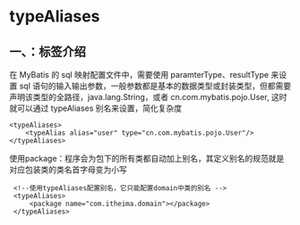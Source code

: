 # **typeAliases**

## 一、：标签介绍

在 MyBatis 的 sql 映射配置文件中，需要使用 paramterType、resultType 来设置 sql 语句的输入输出参数，一般参数都是基本的数据类型或封装类型，但都需要声明该类型的全路径，java.lang.String，或者 cn.com.mybatis.pojo.User, 这时就可以通过 typeAliases 别名来设置，简化复杂度

```
<typeAliases>    
	<typeAlias alias="user" type="cn.com.mybatis.pojo.User"/>
</typeAliases>
```

使用package：程序会为包下的所有类都自动加上别名，其定义别名的规范就是对应包装类的类名首字母变为小写

```
 <!--使用typeAliases配置别名，它只能配置domain中类的别名 -->  
 <typeAliases>      
	 <package name="com.itheima.domain"></package>  
 </typeAliases>
```

